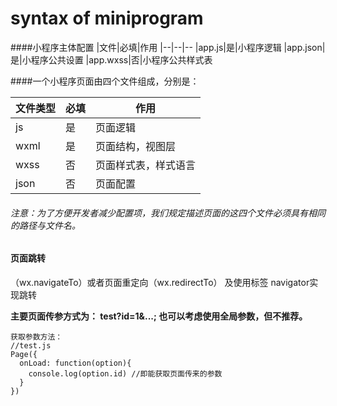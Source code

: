 # syntax of miniprogram

####小程序主体配置
|文件|必填|作用
|--|--|--
|app.js|是|小程序逻辑
|app.json|是|小程序公共设置
|app.wxss|否|小程序公共样式表

####一个小程序页面由四个文件组成，分别是：

|文件类型	|必填|作用
|--|--|--
|js|是|页面逻辑
|wxml|是|页面结构，视图层
|wxss|否|页面样式表，样式语言
|json|否|页面配置

###### 注意：为了方便开发者减少配置项，我们规定描述页面的这四个文件必须具有相同的路径与文件名。



#### 页面跳转
（wx.navigateTo）或者页面重定向（wx.redirectTo）
及使用标签 navigator实现跳转

**主要页面传参方式为： test?id=1&...;   也可以考虑使用全局参数，但不推荐。**

```
获取参数方法： 
//test.js
Page({
  onLoad: function(option){
    console.log(option.id) //即能获取页面传来的参数
  }
})
```